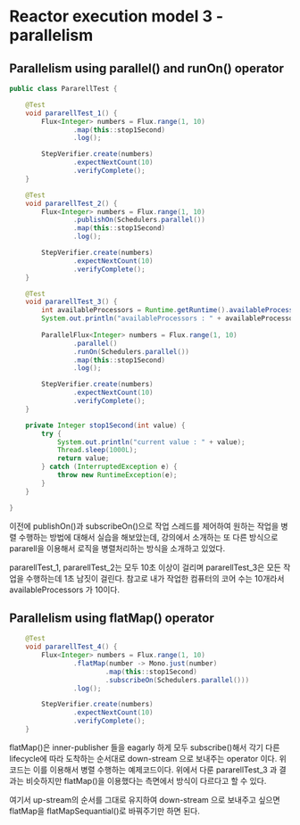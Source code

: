 # Reactor execution model 3 - parallelism

## Parallelism using parallel() and runOn() operator

```java
public class PararellTest {

    @Test
    void pararellTest_1() {
        Flux<Integer> numbers = Flux.range(1, 10)
                .map(this::stop1Second)
                .log();

        StepVerifier.create(numbers)
                .expectNextCount(10)
                .verifyComplete();
    }

    @Test
    void pararellTest_2() {
        Flux<Integer> numbers = Flux.range(1, 10)
                .publishOn(Schedulers.parallel())
                .map(this::stop1Second)
                .log();

        StepVerifier.create(numbers)
                .expectNextCount(10)
                .verifyComplete();
    }

    @Test
    void pararellTest_3() {
        int availableProcessors = Runtime.getRuntime().availableProcessors();
        System.out.println("availableProcessors : " + availableProcessors);
        
        ParallelFlux<Integer> numbers = Flux.range(1, 10)
                .parallel()
                .runOn(Schedulers.parallel())
                .map(this::stop1Second)
                .log();

        StepVerifier.create(numbers)
                .expectNextCount(10)
                .verifyComplete();
    }

    private Integer stop1Second(int value) {
        try {
            System.out.println("current value : " + value);
            Thread.sleep(1000L);
            return value;
        } catch (InterruptedException e) {
            throw new RuntimeException(e);
        }
    }

}

```

이전에 publishOn()과 subscribeOn()으로 작업 스레드를 제어하여 원하는 작업을 병렬 수행하는 방법에 대해서 실습을 해보았는데, 강의에서 소개하는 또 다른 방식으로 pararell을 이용해서 로직을 병렬처리하는 방식을 소개하고 있었다.

pararellTest\_1, pararellTest\_2는 모두 10초 이상이 걸리며 pararellTest\_3은 모든 작업을 수행하는데 1초 남짓이 걸린다. 참고로 내가 작업한 컴퓨터의 코어 수는 10개라서 availableProcessors 가 10이다.





## Parallelism using flatMap() operator

```java
    @Test
    void pararellTest_4() {
        Flux<Integer> numbers = Flux.range(1, 10)
                .flatMap(number -> Mono.just(number)
                        .map(this::stop1Second)
                        .subscribeOn(Schedulers.parallel()))
                .log();

        StepVerifier.create(numbers)
                .expectNextCount(10)
                .verifyComplete();
    }
```

flatMap()은 inner-publisher 들을 eagarly 하게 모두 subscribe()해서 각기 다른 lifecycle에 따라 도착하는 순서대로 down-stream 으로 보내주는 operator 이다. 위 코드는 이를 이용해서 병렬 수행하는 예제코드이다. 위에서 다룬  pararellTest\_3 과 결과는 비슷하지만 flatMap()을 이용했다는 측면에서 방식이 다르다고 할 수 있다.

여기서 up-stream의 순서를 그대로 유지하여 down-stream 으로 보내주고 싶으면 flatMap을 flatMapSequantial()로 바꿔주기만 하면 된다.
